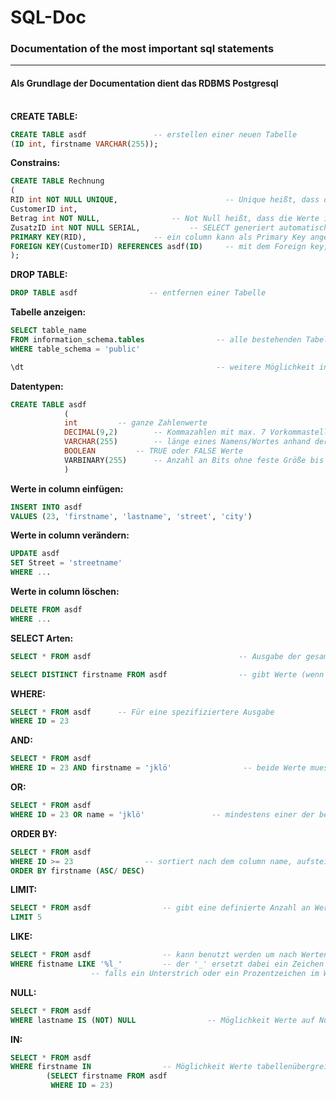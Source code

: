 # SQL-Doc
### Documentation of the most important sql statements

---
#### Als Grundlage der Documentation dient das RDBMS Postgresql

\
**CREATE TABLE:**

```sql
CREATE TABLE asdf               -- erstellen einer neuen Tabelle
(ID int, firstname VARCHAR(255));
```

**Constrains:**

```sql
CREATE TABLE Rechnung
(
RID int NOT NULL UNIQUE,                        -- Unique heißt, dass der Wert nur einmal vergeben werden darf
CustomerID int,
Betrag int NOT NULL,				-- Not Null heißt, dass die Werte in diesem column immer angegeben werden muessen
ZusatzID int NOT NULL SERIAL,			-- SELECT generiert automatisch einzigartige integer Zahlen
PRIMARY KEY(RID),				-- ein column kann als Primary Key angegeben werden um nach diesem zu mappen/sortieren. Der Primary Key ist zudem unique
FOREIGN KEY(CustomerID) REFERENCES asdf(ID)     -- mit dem Foreign key, kann man auf ein column in einer anderen Tabelle referenzieren
);
```

**DROP TABLE:**

```sql
DROP TABLE asdf                -- entfernen einer Tabelle
```

**Tabelle anzeigen:**

```sql
SELECT table_name 
FROM information_schema.tables                -- alle bestehenden Tabellen anzeigen
WHERE table_schema = 'public'

\dt                                           -- weitere Möglichkeit in Postgresql
```

**Datentypen:**

```sql
CREATE TABLE asdf
			(
			int			-- ganze Zahlenwerte
			DECIMAL(9,2)		-- Kommazahlen mit max. 7 Vorkommastellen und 2 Nachkommastellen - also insgesamt 9 Stellen  
			VARCHAR(255)		-- länge eines Namens/Wortes anhand der Anzahl der Buchstaben 
			BOOLEAN 		-- TRUE oder FALSE Werte 
			VARBINARY(255)		-- Anzahl an Bits ohne feste Größe bis 255 
			)
```

**Werte in column einfügen:**

```sql
INSERT INTO asdf
VALUES (23, 'firstname', 'lastname', 'street', 'city')
```

**Werte in column verändern:**

```sql
UPDATE asdf
SET Street = 'streetname'
WHERE ...
```

**Werte in column löschen:**

```sql
DELETE FROM asdf
WHERE ...
```

**SELECT Arten:**

```sql
SELECT * FROM asdf                                 -- Ausgabe der gesamten(*) Tabelle 

SELECT DISTINCT firstname FROM asdf                -- gibt Werte (wenn doppelt) nur einmal aus 
```

**WHERE:**

```sql
SELECT * FROM asdf		-- Für eine spezifiziertere Ausgabe 
WHERE ID = 23
```

**AND:**

```sql
SELECT * FROM asdf
WHERE ID = 23 AND firstname = 'jklö'                -- beide Werte muessen fuer eine erfolgreiche Ausgabe zutreffen
```

**OR:**

```sql
SELECT * FROM asdf
WHERE ID = 23 OR name = 'jklö'               -- mindestens einer der beiden Werte muss fuer eine erfolgreiche Ausgabe zutreffen 
```

**ORDER BY:**

```sql
SELECT * FROM asdf				
WHERE ID >= 23                -- sortiert nach dem column name, aufsteigend (ASC = Ascending) oder absteigend (DESC = Descending)
ORDER BY firstname (ASC/ DESC)
```

**LIMIT:**

```sql
SELECT * FROM asdf                -- gibt eine definierte Anzahl an Werten aus 
LIMIT 5						
```

**LIKE:**

```sql
SELECT * FROM asdf                -- kann benutzt werden um nach Werten mit bestimmten Parametern wie Buchstaben, Zahlen oder Sonderzeichen zu filtern
WHERE fistname LIKE '%l_'         -- der '_' ersetzt dabei ein Zeichen und das '%' ersetzt mehrere.     
				  -- falls ein Unterstrich oder ein Prozentzeichen im Wert enthalten ist, muss es mit einem '\' maskiert werden
```

**NULL:**

```sql
SELECT * FROM asdf
WHERE lastname IS (NOT) NULL                -- Möglichkeit Werte auf Null bzw. auf nicht Null zu prüfen
```

**IN:**

```sql
SELECT * FROM asdf
WHERE firstname IN                -- Möglichkeit Werte tabellenübergreifend auszugeben  
		(SELECT firstname FROM asdf
		 WHERE ID = 23)
```
